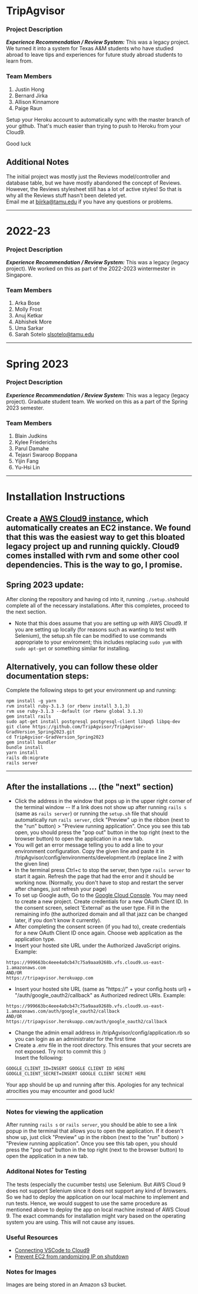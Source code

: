 
# TripAgvisor
### Project Description
***Experience Recommendation / Review System:*** This was a legacy project. We turned it into a system for Texas A&M students who have studied abroad to leave tips and experiences for future study abroad students to learn from.

### Team Members
1. Justin Hong
2. Bernard Jirka
3. Allison Kinnamore
4. Paige Raun

Setup your Heroku account to automatically sync with the master branch of your github. That's much easier than trying to push to Heroku from your Cloud9.

Good luck

## Additional Notes
The initial project was mostly just the Reviews model/controller and database table, but we have mostly abandoned the concept of Reviews. However, the Reviews stylesheet still has a lot of active styles! So that is why all the Reviews stuff hasn't been deleted yet.  
Email me at bjirka@tamu.edu if you have any questions or problems.

---

# 2022-23


### Project Description
***Experience Recommendation / Review System:*** This was a legacy (legacy project). We worked on this as part of the 2022-2023 wintermester in Singapore.

### Team Members
1. Arka Bose
2. Molly Frost
3. Anuj Ketkar
4. Abhishek More
5. Uma Sarkar
6. Sarah Sotelo <slsotelo@tamu.edu>


---

# Spring 2023


### Project Description
***Experience Recommendation / Review System:*** This was a legacy (legacy project). Graduate student team. We worked on this as a part of the Spring 2023 semester.

### Team Members
1. Blain Judkins
2. Kylee Friederichs
3. Parul Damahe
4. Tejasri Swaroop Boppana
5. Yijin Fang
6. Yu-Hsi Lin

---


# Installation Instructions

Create a [AWS Cloud9 instance](https://aws.amazon.com/cloud9/), which automatically creates an EC2 instance. We found that this was the easiest way to get this bloated legacy project up and running quickly. Cloud9 comes installed with rvm and some other cool dependencies. This is the way to go, I promise.
---

## Spring 2023 update:
After cloning the repository and having cd into it, running `./setup.sh`should complete all of the necessary installations. After this completes, proceed to the next section. 
* Note that this does assume that you are setting up with AWS Cloud9. If you are setting up locally (for reasons such as wanting to test with Selenium), the setup.sh file can be modified to use commands appropriate to your enviroment; this includes replacing `sudo yum` with `sudo apt-get` or something similar for installing.


## Alternatively, you can follow these older documentation steps: 
Complete the following steps to get your environment up and running:
```
npm install -g yarn  
rvm install ruby-3.1.3 (or rbenv install 3.1.3)
rvm use ruby-3.1.3 --default (or rbenv global 3.1.3) 
gem install rails  
sudo apt-get install postgresql postgresql-client libpq5 libpq-dev  
git clone https://github.com/TripAgvisor/TripAgvisor-GradVersion_Spring2023.git
cd TripAgvisor-GradVersion_Spring2023
gem install bundler
bundle install
yarn install
rails db:migrate
rails server
```
---
## After the installations ... (the "next" section)
- Click the address in the window that pops up in the upper right corner of the terminal window
  -- If a link does not show up after running `rails s` (same as `rails server`) or running the `setup.sh` file that should automatically run `rails server`, click "Preview" up in the ribbon (next to the "run" button) > "Preview running application". Once you see this tab open, you should press the "pop out" button in the top right (next to the browser button) to open the application in a new tab.
- You will get an error message telling you to add a line to your environment configuration. Copy the given line and paste it in /tripAgvisor/config/environments/development.rb (replace line 2 with the given line)
- In the terminal press Ctrl+c to stop the server, then type `rails server` to start it again. Refresh the page that had the error and it should be working now. (Normally, you don't have to stop and restart the server after changes, just refresh your page)
- To set up Google auth, Go to the [Google Cloud Console](https://console.developers.google.com/). You may need to create a new project. Create credentials for a new OAuth Client ID. In the consent screen, select 'External' as the user type. Fill in the remaining info (the authorized domain and all that jazz can be changed later, if you don't know it currently).
- After completing the consent screen (if you had to), create credentials for a new OAuth Client ID once again. Choose web application as the application type.
- Insert your hosted site URL under the Authorized JavaScript origins. Example:
```
https://999663bc4eee4a0cb47c75a9aaa9268b.vfs.cloud9.us-east-1.amazonaws.com
AND/OR
https://tripagvisor.herokuapp.com
```
- Insert your hosted site URL (same as "https://" + your config.hosts url) + "/auth/google_oauth2/callback" as Authorized redirect URIs. Example:
```
https://999663bc4eee4a0cb47c75a9aaa9268b.vfs.cloud9.us-east-1.amazonaws.com/auth/google_oauth2/callback
AND/OR
https://tripagvisor.herokuapp.com/auth/google_oauth2/callback
```
- Change the admin email address in /tripAgvisor/config/application.rb so you can login as an administrator for the first time
- Create a .env file in the root directory. This ensures that your secrets are not exposed. Try not to commit this :)\
Insert the following:
```
GOOGLE_CLIENT_ID=INSERT GOOGLE CLIENT ID HERE
GOOGLE_CLIENT_SECRET=INSERT GOOGLE CLIENT SECRET HERE
```

Your app should be up and running after this. Apologies for any technical atrocities you may encounter and good luck! 

---
### Notes for viewing the application
After running `rails s` or `rails server`, you should be able to see a link popup in the terminal that allows you to open the application. If it doesn't show up, just click "Preview" up in the ribbon (next to the "run" button) > "Preview running application". Once you see this tab open, you should press the "pop out" button in the top right (next to the browser button) to open the application in a new tab.

### Additonal Notes for Testing 
The tests (especially the cucumber tests) use Selenium. But AWS Cloud 9 does not support Selenium since it does not support any kind of browsers. So we had to deploy the application on our local machine to implement and run tests. Hence, we would suggest to use the same procedure as mentioned above to deploy the app on local machine instead of AWS Cloud 9. The exact commands for installation might vary based on the operating system you are using. This will not cause any issues. 

### Useful Resources
- [Connecting VSCode to Cloud9](https://medium.com/@mahantya/access-your-aws-cloud9-ec2-instance-from-vs-code-over-ssh-ee1f5ea259ff)
- [Prevent EC2 from randomizing IP on shutdown](https://docs.aws.amazon.com/AWSEC2/latest/UserGuide/elastic-ip-addresses-eip.html#using-instance-addressing-eips-allocating)

### Notes for Images
Images are being stored in an Amazon s3 bucket.
